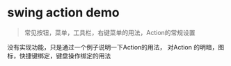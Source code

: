 # swing action demo
> 常见按钮，菜单，工具栏，右键菜单的用法，Action的常规设置

没有实现功能，只是通过一个例子说明一下Action的用法，
对Action 的明暗，图标，快捷键绑定，键盘操作绑定的用法
